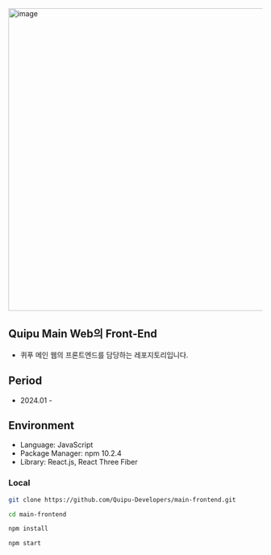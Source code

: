 <img width="600" alt="image" src="https://github.com/Quipu-Developers/.github/assets/147997324/9122451c-e0b1-41d3-a22c-5b1cb7eb49a1">

## Quipu Main Web의 Front-End
- 퀴푸 메인 웹의 프론트엔드를 담당하는 레포지토리입니다.

## Period
- 2024.01 -

## Environment
- Language: JavaScript
- Package Manager: npm 10.2.4
- Library: React.js, React Three Fiber

### Local
```bash
git clone https://github.com/Quipu-Developers/main-frontend.git

cd main-frontend

npm install

npm start
```
